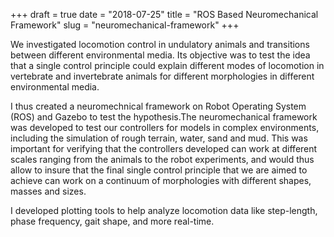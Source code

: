 +++ 
draft = true
date = "2018-07-25"
title = "ROS Based Neuromechanical Framework"
slug = "neuromechanical-framework"
+++

We investigated locomotion control in undulatory animals and transitions between different environmental media. Its objective was to test the idea that a single control principle could explain different modes of locomotion in vertebrate and invertebrate animals for different morphologies in different environmental media.

I thus created a neuromechnical framework on Robot Operating System (ROS) and Gazebo to test the hypothesis.The neuromechanical framework was developed to test our controllers for models in complex environments, including the simulation of rough terrain, water, sand and mud. This was important for verifying that the controllers developed can work at different scales ranging from the animals to the robot experiments, and would thus allow to insure that the final single control principle that we are aimed to achieve can work on a continuum of morphologies with different shapes, masses and sizes.

I developed plotting tools to help analyze locomotion data like step-length, phase frequency, gait shape, and more real-time.